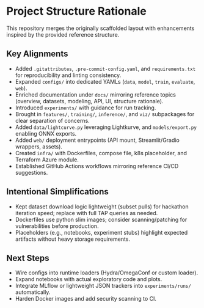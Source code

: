 # Project Structure Rationale

This repository merges the originally scaffolded layout with enhancements inspired by the provided reference structure.

## Key Alignments
- Added `.gitattributes`, `.pre-commit-config.yaml`, and `requirements.txt` for reproducibility and linting consistency.
- Expanded `configs/` into dedicated YAMLs (`data`, `model`, `train`, `evaluate`, `web`).
- Enriched documentation under `docs/` mirroring reference topics (overview, datasets, modeling, API, UI, structure rationale).
- Introduced `experiments/` with guidance for run tracking.
- Brought in `features/`, `training/`, `inference/`, and `viz/` subpackages for clear separation of concerns.
- Added `data/lightcurve.py` leveraging Lightkurve, and `models/export.py` enabling ONNX exports.
- Added `web/` deployment entrypoints (API mount, Streamlit/Gradio wrappers, assets).
- Created `infra/` with Dockerfiles, compose file, k8s placeholder, and Terraform Azure module.
- Established GitHub Actions workflows mirroring reference CI/CD suggestions.

## Intentional Simplifications
- Kept dataset download logic lightweight (subset pulls) for hackathon iteration speed; replace with full TAP queries as needed.
- Dockerfiles use python slim images; consider scanning/patching for vulnerabilities before production.
- Placeholders (e.g., notebooks, experiment stubs) highlight expected artifacts without heavy storage requirements.

## Next Steps
- Wire configs into runtime loaders (Hydra/OmegaConf or custom loader).
- Expand notebooks with actual exploratory code and plots.
- Integrate MLflow or lightweight JSON trackers into `experiments/runs/` automatically.
- Harden Docker images and add security scanning to CI.
